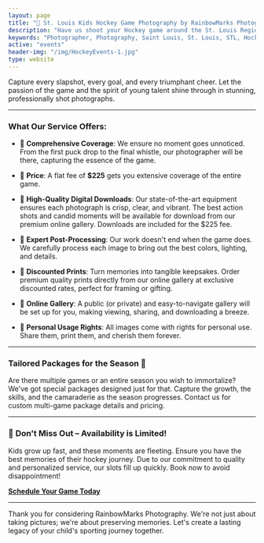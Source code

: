 ```yaml
---
layout: page
title: "🏒 St. Louis Kids Hockey Game Photography by RainbowMarks Photography 📸"
description: "Have us shoot your Hockey game around the St. Louis Region!"
keywords: "Photographer, Photography, Saint Louis, St. Louis, STL, Hockey"
active: "events"
header-img: "/img/HockeyEvents-1.jpg"
type: website
---
```

Capture every slapshot, every goal, and every triumphant cheer. Let the passion of the game and the spirit of young talent shine through in stunning, professionally shot photographs.

---

### **What Our Service Offers:**

* 📌 **Comprehensive Coverage**: We ensure no moment goes unnoticed. From the first puck drop to the final whistle, our photographer will be there, capturing the essence of the game.

* 📌 **Price**: A flat fee of **$225** gets you extensive coverage of the entire game.

* 📌 **High-Quality Digital Downloads**: Our state-of-the-art equipment ensures each photograph is crisp, clear, and vibrant. The best action shots and candid moments will be available for download from our premium online gallery. Downloads are included for the $225 fee.

* 📌 **Expert Post-Processing**: Our work doesn't end when the game does. We carefully process each image to bring out the best colors, lighting, and details.

* 📌 **Discounted Prints**: Turn memories into tangible keepsakes. Order premium quality prints directly from our online gallery at exclusive discounted rates, perfect for framing or gifting.

* 📌 **Online Gallery**: A public (or private) and easy-to-navigate gallery will be set up for you, making viewing, sharing, and downloading a breeze.

* 📌 **Personal Usage Rights**: All images come with rights for personal use. Share them, print them, and cherish them forever.

---

### **Tailored Packages for the Season 🎁**

Are there multiple games or an entire season you wish to immortalize? We've got special packages designed just for that. Capture the growth, the skills, and the camaraderie as the season progresses. Contact us for custom multi-game package details and pricing.

---

### 📆 **Don't Miss Out – Availability is Limited!**

Kids grow up fast, and these moments are fleeting. Ensure you have the best memories of their hockey journey. Due to our commitment to quality and personalized service, our slots fill up quickly. Book now to avoid disappointment!

[**Schedule Your Game Today**](https://www.chrishammond.com/contact)

---

Thank you for considering RainbowMarks Photography. We're not just about taking pictures; we're about preserving memories. Let's create a lasting legacy of your child's sporting journey together.
